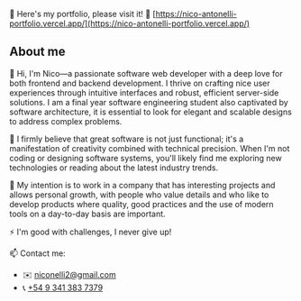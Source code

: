 🚀 Here's my portfolio, please visit it!
🔗 [https://nico-antonelli-portfolio.vercel.app/](https://nico-antonelli-portfolio.vercel.app/)

## About me

👋 Hi, I'm Nico—a passionate software web developer with a deep love for both frontend and backend development. I thrive on crafting nice user experiences through intuitive interfaces and robust, efficient server-side solutions. I am a final year software engineering student also captivated by software architecture, it is essential to look for elegant and scalable designs to address complex problems.

💬 I firmly believe that great software is not just functional; it's a manifestation of creativity combined with technical precision. When I'm not coding or designing software systems, you'll likely find me exploring new technologies or reading about the latest industry trends.

🔭 My intention is to work in a company that has interesting projects and allows personal growth, with people who value details and who like to develop products where quality, good practices and the use of modern tools on a day-to-day basis are important.

⚡ I'm good with challenges, I never give up!

📫 Contact me:
- ✉️ [niconelli2@gmail.com](mailto:niconelli2@gmail.com)
- 📞 [+54 9 341 383 7379](Tel:+5493413837379)
